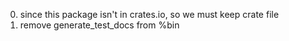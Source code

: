 0. since this package isn't in crates.io, so we must keep crate file
1. remove generate_test_docs  from %bin
